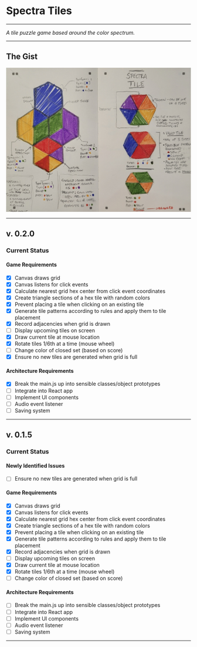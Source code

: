 # Spectra Tiles

---

*A tile puzzle game based around the color spectrum.*

---

## The Gist

![hand-drawn diagram of spectra tiles game rules and tile designs](/assets/spectra-tiles.png)

---

## v. 0.2.0

### Current Status

#### Game Requirements

- [x] Canvas draws grid
- [x] Canvas listens for click events
- [x] Calculate nearest grid hex center from click event coordinates
- [x] Create triangle sections of a hex tile with random colors
- [x] Prevent placing a tile when clicking on an existing tile
- [x] Generate tile patterns according to rules and apply them to tile placement
- [x] Record adjacencies when grid is drawn
- [ ] Display upcoming tiles on screen
- [x] Draw current tile at mouse location
- [x] Rotate tiles 1/6th at a time (mouse wheel)
- [ ] Change color of closed set (based on score)
- [x] Ensure no new tiles are generated when grid is full

#### Architecture Requirements

- [x] Break the main.js up into sensible classes/object prototypes
- [ ] Integrate into React app
- [ ] Implement UI components
- [ ] Audio event listener
- [ ] Saving system

---

## v. 0.1.5

### Current Status

#### Newly Identified Issues

- [ ] Ensure no new tiles are generated when grid is full

#### Game Requirements

- [x] Canvas draws grid
- [x] Canvas listens for click events
- [x] Calculate nearest grid hex center from click event coordinates
- [x] Create triangle sections of a hex tile with random colors
- [x] Prevent placing a tile when clicking on an existing tile
- [x] Generate tile patterns according to rules and apply them to tile placement
- [x] Record adjacencies when grid is drawn
- [ ] Display upcoming tiles on screen
- [x] Draw current tile at mouse location
- [x] Rotate tiles 1/6th at a time (mouse wheel)
- [ ] Change color of closed set (based on score)

#### Architecture Requirements

- [ ] Break the main.js up into sensible classes/object prototypes
- [ ] Integrate into React app
- [ ] Implement UI components
- [ ] Audio event listener
- [ ] Saving system

---

<!--
## v. 0.1.4

### Current Status v. 0.1.4

#### Game Requirements v. 0.1.4

- [x] Canvas draws grid
- [x] Canvas listens for click events
- [x] Calculate nearest grid hex center from click event coordinates
- [x] Create triangle sections of a hex tile with random colors
- [x] Prevent placing a tile when clicking on an existing tile
- [x] Generate tile patterns according to rules and apply them to tile placement
- [x] Record adjacencies when grid is drawn
- [ ] Display upcoming tiles on screen
- [x] Draw current tile at mouse location
- [ ] Rotate tiles 1/6th at a time (mouse wheel?)
- [ ] Change color of closed set (based on score)

#### Architecture Requirements v. 0.1.4

- [ ] Break the main.js up into sensible classes/object prototypes
- [ ] Integrate into React app
- [ ] Implement UI components
- [ ] Audio event listener
- [ ] Saving system

-->
<!-- 
## v. 0.1.1

### Current Status

#### Game Requirements

- [x] Canvas draws grid
- [x] Canvas listens for click events
- [x] Calculate nearest grid hex center from click event coordinates
- [x] Create triangle sections of a hex tile with random colors
- [x] Prevent placing a tile when clicking on an existing tile
- [ ] Generate tile patterns according to rules and apply them to tile placement
- [x] Record adjacencies when grid is drawn (`Map { coordinateObject: adjacentCoordinateObject }`)
- [ ] Display upcoming tiles on screen
- [ ] Draw current tile at mouse location
- [ ] Rotate tiles 1/6th at a time (mouse wheel?)
- [ ] Change color of closed set (based on score)

#### Architecture Requirements

- [ ] Break the main.js up into sensible classes/object prototypes
- [ ] Integrate into React app
- [ ] Implement UI components
- [ ] Audio event listener
- [ ] Saving system

---

## v. 0.1.0

### Current Status

#### Game Requirements

- [x] Canvas draws grid
- [x] Canvas listens for click events
- [x] Calculate nearest grid hex center from click event coordinates
- [x] Create triangle sections of a hex tile with random colors
- [x] Prevent placing a tile when clicking on an existing tile
- [ ] Generate tile patterns according to rules and apply them to tile placement
- [ ] Record adjacencies when grid is drawn (`Map { coordinateObject: adjacentCoordinateObject }`)
- [ ] Display upcoming tiles on screen
- [ ] Draw current tile at mouse location
- [ ] Rotate tiles 1/6th at a time (mouse wheel?)
- [ ] Change color of closed set (based on score) 

#### Architecture Requirements

- [ ] Break the main.js up into sensible classes/object prototypes
- [ ] Integrate into React app
- [ ] Implement UI components
- [ ] Audio event listener
- [ ] Saving system-->
